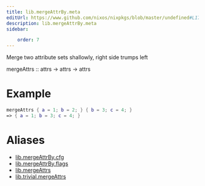 ```yaml
---
title: lib.mergeAttrBy.meta
editUrl: https://www.github.com/nixos/nixpkgs/blob/master/undefined#L178C5
description: lib.mergeAttrBy.meta
sidebar:

    order: 7
---
```


Merge two attribute sets shallowly, right side trumps left

mergeAttrs :: attrs -> attrs -> attrs

# Example

```nix
mergeAttrs { a = 1; b = 2; } { b = 3; c = 4; }
=> { a = 1; b = 3; c = 4; }
```


# Aliases

- [lib.mergeAttrBy.cfg](/nix-doc-comments/reference/lib/mergeattrby/lib-mergeattrby-cfg)
- [lib.mergeAttrBy.flags](/nix-doc-comments/reference/lib/mergeattrby/lib-mergeattrby-flags)
- [lib.mergeAttrs](/nix-doc-comments/reference/lib/lib-mergeattrs)
- [lib.trivial.mergeAttrs](/nix-doc-comments/reference/lib/trivial/lib-trivial-mergeattrs)


